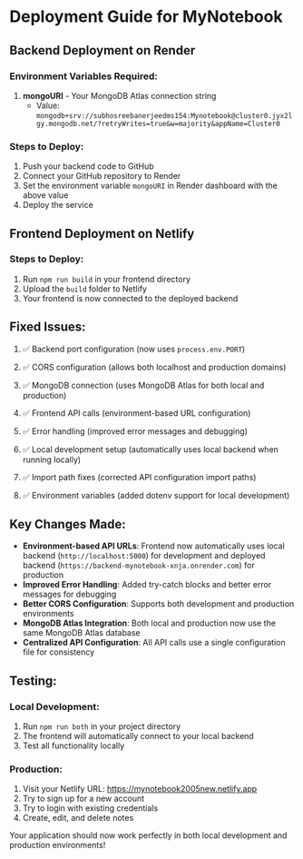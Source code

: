 # Deployment Guide for MyNotebook

## Backend Deployment on Render

### Environment Variables Required:
1. **mongoURI** - Your MongoDB Atlas connection string
   - Value: `mongodb+srv://subhosreebanerjeedms154:Mynotebook@cluster0.jyx2lgy.mongodb.net/?retryWrites=true&w=majority&appName=Cluster0`

### Steps to Deploy:
1. Push your backend code to GitHub
2. Connect your GitHub repository to Render
3. Set the environment variable `mongoURI` in Render dashboard with the above value
4. Deploy the service

## Frontend Deployment on Netlify

### Steps to Deploy:
1. Run `npm run build` in your frontend directory
2. Upload the `build` folder to Netlify
3. Your frontend is now connected to the deployed backend

## Fixed Issues:
1. ✅ Backend port configuration (now uses `process.env.PORT`)
2. ✅ CORS configuration (allows both localhost and production domains)
3. ✅ MongoDB connection (uses MongoDB Atlas for both local and production)

4. ✅ Frontend API calls (environment-based URL configuration)
5. ✅ Error handling (improved error messages and debugging)
6. ✅ Local development setup (automatically uses local backend when running locally)
7. ✅ Import path fixes (corrected API configuration import paths)
8. ✅ Environment variables (added dotenv support for local development)

## Key Changes Made:
- **Environment-based API URLs**: Frontend now automatically uses local backend (`http://localhost:5000`) for development and deployed backend (`https://backend-mynotebook-xnja.onrender.com`) for production
- **Improved Error Handling**: Added try-catch blocks and better error messages for debugging
- **Better CORS Configuration**: Supports both development and production environments
- **MongoDB Atlas Integration**: Both local and production now use the same MongoDB Atlas database
- **Centralized API Configuration**: All API calls use a single configuration file for consistency

## Testing:
### Local Development:
1. Run `npm run both` in your project directory
2. The frontend will automatically connect to your local backend
3. Test all functionality locally

### Production:
1. Visit your Netlify URL: https://mynotebook2005new.netlify.app
2. Try to sign up for a new account
3. Try to login with existing credentials
4. Create, edit, and delete notes

Your application should now work perfectly in both local development and production environments!
